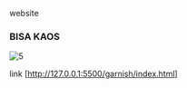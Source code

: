 website
### BISA KAOS
![5](https://github.com/Garnish16/UAS_Ebisnis/assets/115474050/0bdb95d9-c55f-4f36-8a3a-a55d65477073)

link [http://127.0.0.1:5500/garnish/index.html]
